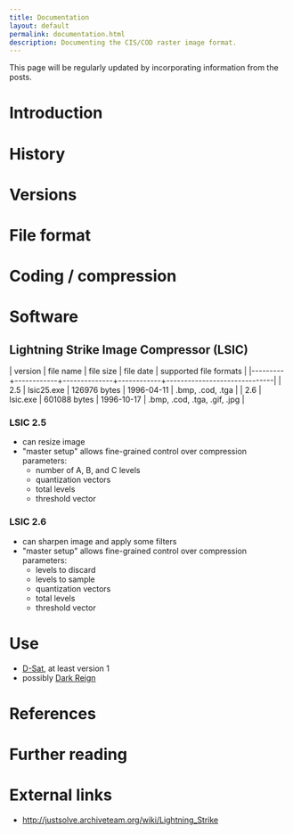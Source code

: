 ```yaml
---
title: Documentation
layout: default
permalink: documentation.html
description: Documenting the CIS/COD raster image format.
---
```


This page will be regularly updated by incorporating information from the posts.

# Introduction

# History

# Versions

# File format

# Coding / compression

# Software

## Lightning Strike Image Compressor (LSIC)

| version | file name  | file size    |  file date | supported file formats       |
|---------+------------+--------------+------------+------------------------------|
|     2.5 | lsic25.exe | 126976 bytes | 1996-04-11 | .bmp, .cod, .tga             |
|     2.6 | lsic.exe   | 601088 bytes | 1996-10-17 | .bmp, .cod, .tga, .gif, .jpg |

### LSIC 2.5

- can resize image
- "master setup" allows fine-grained control over compression
  parameters:
  - number of A, B, and C levels
  - quantization vectors
  - total levels
  - threshold vector

### LSIC 2.6

- can sharpen image and apply some filters
- "master setup" allows fine-grained control over compression
  parameters:
  - levels to discard
  - levels to sample
  - quantization vectors
  - total levels
  - threshold vector

# Use

- [D-Sat](https://de.wikipedia.org/wiki/D-Sat), at least version 1
- possibly [Dark Reign](https://en.wikipedia.org/wiki/Dark_Reign:_The_Future_of_War)

# References

# Further reading

# External links

- <http://justsolve.archiveteam.org/wiki/Lightning_Strike>
